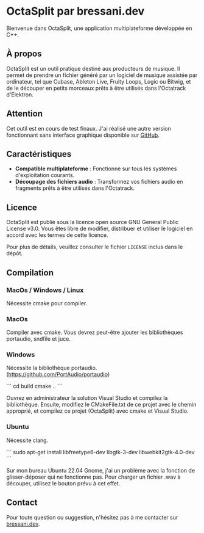 # OctaSplit par bressani.dev

Bienvenue dans OctaSplit, une application multiplateforme développée en C++.

## À propos
OctaSplit est un outil pratique destiné aux producteurs de musique. Il permet de prendre un fichier généré par un logiciel de musique assistée par ordinateur, tel que Cubase, Ableton Live, Fruity Loops, Logic ou Bitwig, et de le découper en petits morceaux prêts à être utilisés dans l'Octatrack d'Elektron.

## Attention
Cet outil est en cours de test finaux. J'ai réalisé une autre version fonctionnant sans interface graphique disponible sur [GitHub](https://github.com/stephaneworkspace/split_for_octatrack/blob/main/split.sh).

## Caractéristiques
- **Compatible multiplateforme** : Fonctionne sur tous les systèmes d'exploitation courants.
- **Découpage des fichiers audio** : Transformez vos fichiers audio en fragments prêts à être utilisés dans l'Octatrack.

## Licence
OctaSplit est publié sous la licence open source GNU General Public License v3.0. Vous êtes libre de modifier, distribuer et utiliser le logiciel en accord avec les termes de cette licence.

Pour plus de détails, veuillez consulter le fichier `LICENSE` inclus dans le dépôt.

## Compilation

### MacOs / Windows / Linux
Nécessite cmake pour compiler.

### MacOs
Compiler avec cmake. Vous devrez peut-être ajouter les bibliothèques portaudio, sndfile et juce.

### Windows
Nécessite la bibliothèque portaudio. (https://github.com/PortAudio/portaudio)

\`\`\`
cd build
cmake ..
\`\`\`

Ouvrez en administrateur la solution Visual Studio et compilez la bibliothèque. Ensuite, modifiez le CMakeFile.txt de ce projet avec le chemin approprié, et compilez ce projet (OctaSplit) avec cmake et Visual Studio.

### Ubuntu

Nécessite clang.

\`\`\`
sudo apt-get install libfreetype6-dev libgtk-3-dev libwebkit2gtk-4.0-dev
\`\`\`

Sur mon bureau Ubuntu 22.04 Gnome, j'ai un problème avec la fonction de glisser-déposer qui ne fonctionne pas. Pour charger un fichier .wav à découper, utilisez le bouton prévu à cet effet.

## Contact
Pour toute question ou suggestion, n'hésitez pas à me contacter sur [bressani.dev](http://bressani.dev).
